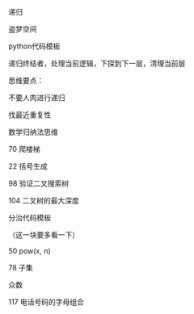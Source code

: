 递归

盗梦空间

python代码模板

递归终结者，处理当前逻辑，下探到下一层，清理当前层

思维要点：

不要人肉进行递归

找最近重复性

数学归纳法思维

70 爬楼梯

22 括号生成

98 验证二叉搜索树

104 二叉树的最大深度



分治代码模板

（这一块要多看一下） 

50 pow(x, n)

78 子集

众数

117 电话号码的字母组合

